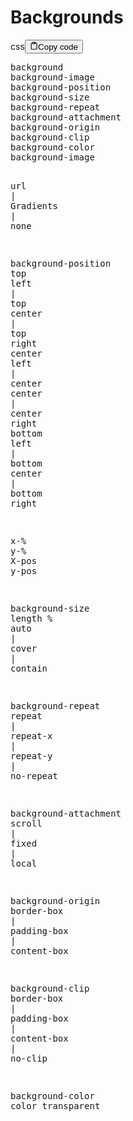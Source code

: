 <h1>Backgrounds</h1>
<div class="code-element"><div class="lang-line"><text>css</text><button class="copy-button" onclick="copyCode(this)"><svg stroke="currentColor" fill="none" stroke-width="2" viewBox="0 0 24 24" stroke-linecap="round" stroke-linejoin="round" class="h-4 w-4" height="1em" width="1em" xmlns="http://www.w3.org/2000/svg"><path d="M16 4h2a2 2 0 0 1 2 2v14a2 2 0 0 1-2 2H6a2 2 0 0 1-2-2V6a2 2 0 0 1 2-2h2"></path><rect x="8" y="2" width="8" height="4" rx="1" ry="1"></rect></svg><text>Copy code</text></button></div><div class="code"><div class="highlight"><pre><span></span><span class="nt">background</span>
<span class="nt">background-image</span>
<span class="nt">background-position</span>
<span class="nt">background-size</span>
<span class="nt">background-repeat</span>
<span class="nt">background-attachment</span>
<span class="nt">background-origin</span>
<span class="nt">background-clip</span>
<span class="nt">background-color</span>
<span class="nt">background-image</span>

<span class="nt">url</span><span class="w"> </span><span class="o">|</span><span class="w"> </span><span class="nt">Gradients</span><span class="w"> </span><span class="o">|</span><span class="w"> </span><span class="nt">none</span>

<span class="nt">background-position</span>
<span class="w"> </span><span class="nt">top</span><span class="w"> </span><span class="nt">left</span><span class="w">   </span><span class="o">|</span><span class="w">   </span><span class="nt">top</span><span class="w"> </span><span class="nt">center</span><span class="w">  </span><span class="o">|</span><span class="w">   </span><span class="nt">top</span><span class="w"> </span><span class="nt">right</span>
<span class="nt">center</span><span class="w"> </span><span class="nt">left</span><span class="w"> </span><span class="o">|</span><span class="w"> </span><span class="nt">center</span><span class="w"> </span><span class="nt">center</span><span class="w"> </span><span class="o">|</span><span class="w"> </span><span class="nt">center</span><span class="w"> </span><span class="nt">right</span>
<span class="nt">bottom</span><span class="w"> </span><span class="nt">left</span><span class="w"> </span><span class="o">|</span><span class="w"> </span><span class="nt">bottom</span><span class="w"> </span><span class="nt">center</span><span class="w"> </span><span class="o">|</span><span class="w"> </span><span class="nt">bottom</span><span class="w"> </span><span class="nt">right</span>

<span class="nt">x-</span><span class="o">%</span><span class="w"> </span><span class="nt">y-</span><span class="o">%</span>
<span class="nt">X-pos</span><span class="w"> </span><span class="nt">y-pos</span>

<span class="nt">background-size</span>
<span class="nt">length</span>
<span class="o">%</span>
<span class="nt">auto</span><span class="w"> </span><span class="o">|</span><span class="w"> </span><span class="nt">cover</span><span class="w"> </span><span class="o">|</span><span class="w"> </span><span class="nt">contain</span>

<span class="nt">background-repeat</span>
<span class="nt">repeat</span><span class="w"> </span><span class="o">|</span><span class="w"> </span><span class="nt">repeat-x</span><span class="w"> </span><span class="o">|</span><span class="w"> </span><span class="nt">repeat-y</span><span class="w"> </span><span class="o">|</span><span class="w"> </span><span class="nt">no-repeat</span>

<span class="nt">background-attachment</span>
<span class="nt">scroll</span><span class="w"> </span><span class="o">|</span><span class="w"> </span><span class="nt">fixed</span><span class="w"> </span><span class="o">|</span><span class="w"> </span><span class="nt">local</span>

<span class="nt">background-origin</span>
<span class="nt">border-box</span><span class="w"> </span><span class="o">|</span><span class="w"> </span><span class="nt">padding-box</span><span class="w"> </span><span class="o">|</span><span class="w"> </span><span class="nt">content-box</span>

<span class="nt">background-clip</span>
<span class="nt">border-box</span><span class="w"> </span><span class="o">|</span><span class="w"> </span><span class="nt">padding-box</span><span class="w"> </span><span class="o">|</span><span class="w"> </span><span class="nt">content-box</span><span class="w"> </span><span class="o">|</span><span class="w"> </span><span class="nt">no-clip</span>

<span class="nt">background-color</span>
<span class="nt">color</span>
<span class="nt">transparent</span>
</pre></div></div></div>